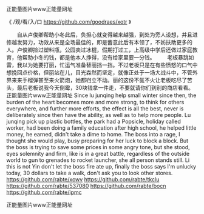 
正能量图片www正能量网址




《 /观/看/入/口  https://github.com/goodraes/xotr 》




　　自从卢俊卿帮助小冬此后，负担心就变得越来越强，到处为旁人设想，并且进修越发努力，功效从来是全场最佳的，即是蓄意此后有本领了，不妨扶助更多的人。卢俊卿捡过塑料瓶，公园卖过冰棍，假期打过工，上高级中学后还做过家庭教育，他帮助小冬的钱，都是他本人挣得，没有给家里要一分钱。
　　老板暴跳如雷，我以为她要打丽，忙运气准备替丽挡一挡。不过老板只是在有些愤怒的口气中想挽回点价格，但丽站在儿，目光森然而坚定，就像正处于一场大战斗中，不管外界来来手榴弹甚至来火箭炮，她都岿立不动。丽的这份不氤不火让老板吃尽了苦头，最后老板说我今天倒霉，30块钱拿一件走，不要就请你们到别的商店看看。
正能量图片www正能量网址
Since lu junqing help small winter since then, the burden of the heart becomes more and more strong, to think for others everywhere, and further more efforts, the effect is all the best, never is deliberately since then have the ability, as well as to help more people.
Lu junqing pick up plastic bottles, the park had a Popsicle, holiday called worker, had been doing a family education after high school, he helped little money, he earned, didn't take a dime to home.
The boss into a rage, I thought she would play, busy preparing for her luck to block a block.
But the boss is trying to save some prices in some angry tone, but she stood, eyes solemnity and firm, like is in a great battle, regardless of the outside world to gun to grenades to rocket launcher, she all person stands still.
Li this is not Yin don't let the boss fire ate up, finally the boss says I'm unlucky today, 30 dollars to take a walk, don't ask you to look other stores.
https://github.com/rabte/xowv
https://github.com/rabte/tkclu
https://github.com/rabte/537080
https://github.com/rabte/bocn
https://github.com/rabte/ipmc





正能量图片www正能量网址
